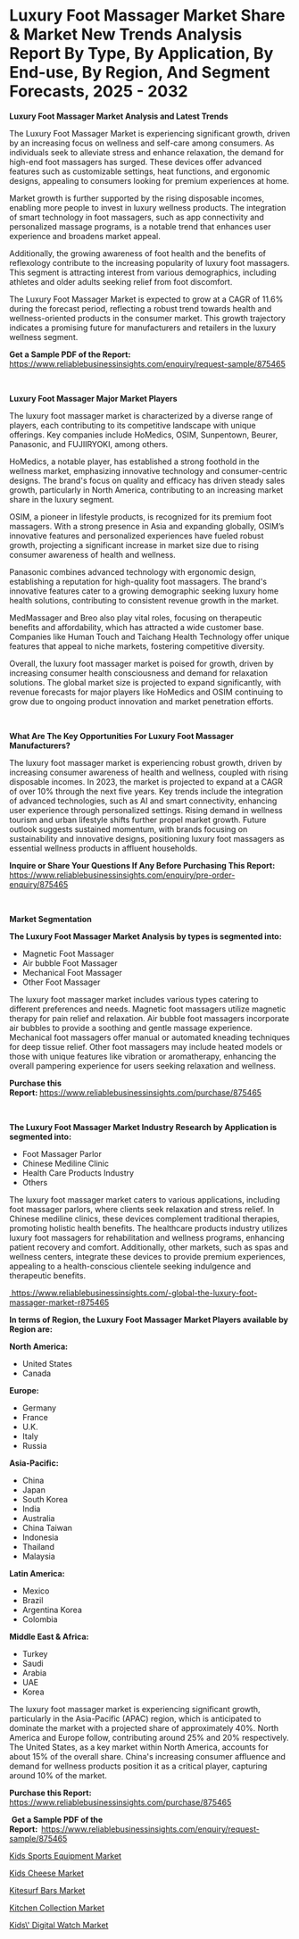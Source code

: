 <p><h1>Luxury Foot Massager Market Share & Market New Trends Analysis Report By Type, By Application, By End-use, By Region, And Segment Forecasts, 2025 - 2032</h1></p><p><strong>Luxury Foot Massager Market Analysis and Latest Trends</strong></p>
<p><p>The Luxury Foot Massager Market is experiencing significant growth, driven by an increasing focus on wellness and self-care among consumers. As individuals seek to alleviate stress and enhance relaxation, the demand for high-end foot massagers has surged. These devices offer advanced features such as customizable settings, heat functions, and ergonomic designs, appealing to consumers looking for premium experiences at home.</p><p>Market growth is further supported by the rising disposable incomes, enabling more people to invest in luxury wellness products. The integration of smart technology in foot massagers, such as app connectivity and personalized massage programs, is a notable trend that enhances user experience and broadens market appeal.</p><p>Additionally, the growing awareness of foot health and the benefits of reflexology contribute to the increasing popularity of luxury foot massagers. This segment is attracting interest from various demographics, including athletes and older adults seeking relief from foot discomfort.</p><p>The Luxury Foot Massager Market is expected to grow at a CAGR of 11.6% during the forecast period, reflecting a robust trend towards health and wellness-oriented products in the consumer market. This growth trajectory indicates a promising future for manufacturers and retailers in the luxury wellness segment.</p></p>
<p><strong>Get a Sample PDF of the Report:&nbsp;</strong> <a href="https://www.reliablebusinessinsights.com/enquiry/request-sample/875465?utm_campaign=1847&utm_medium=2&utm_source=Github&utm_content=ia&utm_term=21032025&utm_id=luxury-foot-massager">https://www.reliablebusinessinsights.com/enquiry/request-sample/875465</a></p>
<p>&nbsp;</p>
<p><strong>Luxury Foot Massager Major Market Players</strong></p>
<p><p>The luxury foot massager market is characterized by a diverse range of players, each contributing to its competitive landscape with unique offerings. Key companies include HoMedics, OSIM, Sunpentown, Beurer, Panasonic, and FUJIIRYOKI, among others. </p><p>HoMedics, a notable player, has established a strong foothold in the wellness market, emphasizing innovative technology and consumer-centric designs. The brand's focus on quality and efficacy has driven steady sales growth, particularly in North America, contributing to an increasing market share in the luxury segment.</p><p>OSIM, a pioneer in lifestyle products, is recognized for its premium foot massagers. With a strong presence in Asia and expanding globally, OSIM’s innovative features and personalized experiences have fueled robust growth, projecting a significant increase in market size due to rising consumer awareness of health and wellness.</p><p>Panasonic combines advanced technology with ergonomic design, establishing a reputation for high-quality foot massagers. The brand's innovative features cater to a growing demographic seeking luxury home health solutions, contributing to consistent revenue growth in the market.</p><p>MedMassager and Breo also play vital roles, focusing on therapeutic benefits and affordability, which has attracted a wide customer base. Companies like Human Touch and Taichang Health Technology offer unique features that appeal to niche markets, fostering competitive diversity.</p><p>Overall, the luxury foot massager market is poised for growth, driven by increasing consumer health consciousness and demand for relaxation solutions. The global market size is projected to expand significantly, with revenue forecasts for major players like HoMedics and OSIM continuing to grow due to ongoing product innovation and market penetration efforts.</p></p>
<p>&nbsp;</p>
<p><strong>What Are The Key Opportunities For Luxury Foot Massager Manufacturers?</strong></p>
<p><p>The luxury foot massager market is experiencing robust growth, driven by increasing consumer awareness of health and wellness, coupled with rising disposable incomes. In 2023, the market is projected to expand at a CAGR of over 10% through the next five years. Key trends include the integration of advanced technologies, such as AI and smart connectivity, enhancing user experience through personalized settings. Rising demand in wellness tourism and urban lifestyle shifts further propel market growth. Future outlook suggests sustained momentum, with brands focusing on sustainability and innovative designs, positioning luxury foot massagers as essential wellness products in affluent households.</p></p>
<p><strong>Inquire or Share Your Questions If Any Before Purchasing This Report:</strong> <a href="https://www.reliablebusinessinsights.com/enquiry/pre-order-enquiry/875465?utm_campaign=1847&utm_medium=2&utm_source=Github&utm_content=ia&utm_term=21032025&utm_id=luxury-foot-massager">https://www.reliablebusinessinsights.com/enquiry/pre-order-enquiry/875465</a></p>
<p>&nbsp;</p>
<p><strong>Market Segmentation</strong></p>
<p><strong>The Luxury Foot Massager Market Analysis by types is segmented into:</strong></p>
<p><ul><li>Magnetic Foot Massager</li><li>Air bubble Foot Massager</li><li>Mechanical Foot Massager</li><li>Other Foot Massager</li></ul></p>
<p><p>The luxury foot massager market includes various types catering to different preferences and needs. Magnetic foot massagers utilize magnetic therapy for pain relief and relaxation. Air bubble foot massagers incorporate air bubbles to provide a soothing and gentle massage experience. Mechanical foot massagers offer manual or automated kneading techniques for deep tissue relief. Other foot massagers may include heated models or those with unique features like vibration or aromatherapy, enhancing the overall pampering experience for users seeking relaxation and wellness.</p></p>
<p><strong>Purchase this Report:&nbsp;</strong><a href="https://www.reliablebusinessinsights.com/purchase/875465?utm_campaign=1847&utm_medium=2&utm_source=Github&utm_content=ia&utm_term=21032025&utm_id=luxury-foot-massager">https://www.reliablebusinessinsights.com/purchase/875465</a></p>
<p>&nbsp;</p>
<p><strong>The Luxury Foot Massager Market Industry Research by Application is segmented into:</strong></p>
<p><ul><li>Foot Massager Parlor</li><li>Chinese Mediline Clinic</li><li>Health Care Products Industry</li><li>Others</li></ul></p>
<p><p>The luxury foot massager market caters to various applications, including foot massager parlors, where clients seek relaxation and stress relief. In Chinese mediline clinics, these devices complement traditional therapies, promoting holistic health benefits. The healthcare products industry utilizes luxury foot massagers for rehabilitation and wellness programs, enhancing patient recovery and comfort. Additionally, other markets, such as spas and wellness centers, integrate these devices to provide premium experiences, appealing to a health-conscious clientele seeking indulgence and therapeutic benefits.</p></p>
<p><a href="https://www.reliablebusinessinsights.com/-global-the-luxury-foot-massager-market-r875465?utm_campaign=1847&utm_medium=2&utm_source=Github&utm_content=ia&utm_term=21032025&utm_id=luxury-foot-massager">&nbsp;https://www.reliablebusinessinsights.com/-global-the-luxury-foot-massager-market-r875465</a></p>
<p><strong>In terms of Region, the Luxury Foot Massager Market Players available by Region are:</strong></p>
<p>
    <p> <strong> North America: </strong>
        <ul>
            <li>United States</li>
            <li>Canada</li>
        </ul>
        </p> 
    <p> <strong> Europe: </strong>
        <ul>
            <li>Germany</li>
            <li>France</li>
            <li>U.K.</li>
            <li>Italy</li>
            <li>Russia</li>
        </ul>
        </p> 
    <p> <strong> Asia-Pacific: </strong>
        <ul>
            <li>China</li>
            <li>Japan</li>
            <li>South Korea</li>
            <li>India</li>
            <li>Australia</li>
            <li>China Taiwan</li>
            <li>Indonesia</li>
            <li>Thailand</li>
            <li>Malaysia</li>
        </ul>
        </p> 
    <p> <strong> Latin America: </strong>
        <ul>
            <li>Mexico</li>
            <li>Brazil</li>
            <li>Argentina Korea</li>
            <li>Colombia</li>
        </ul>
        </p> 
    <p> <strong> Middle East & Africa: </strong>
        <ul>
            <li>Turkey</li>
            <li>Saudi</li>
            <li>Arabia</li>
            <li>UAE</li>
            <li>Korea</li>
        </ul>
    </p>
    </p>
<p><p>The luxury foot massager market is experiencing significant growth, particularly in the Asia-Pacific (APAC) region, which is anticipated to dominate the market with a projected share of approximately 40%. North America and Europe follow, contributing around 25% and 20% respectively. The United States, as a key market within North America, accounts for about 15% of the overall share. China's increasing consumer affluence and demand for wellness products position it as a critical player, capturing around 10% of the market.</p></p>
<p><strong>Purchase this Report: </strong><a href="https://www.reliablebusinessinsights.com/purchase/875465?utm_campaign=1847&utm_medium=2&utm_source=Github&utm_content=ia&utm_term=21032025&utm_id=luxury-foot-massager">https://www.reliablebusinessinsights.com/purchase/875465</a></p>
<p>&nbsp;<strong>Get a Sample PDF of the Report:&nbsp;&nbsp;</strong><a href="https://www.reliablebusinessinsights.com/enquiry/request-sample/875465?utm_campaign=1847&utm_medium=2&utm_source=Github&utm_content=ia&utm_term=21032025&utm_id=luxury-foot-massager">https://www.reliablebusinessinsights.com/enquiry/request-sample/875465</a></p>
<p><strong></strong></p>
<p><p><a href="https://github.com/kitkaeberz5z/Market-Research-Report-List-1/blob/main/kids-sports-equipment-market.md?utm_campaign=1847&utm_medium=2&utm_source=Github&utm_content=ia&utm_term=21032025&utm_id=luxury-foot-massager">Kids Sports Equipment Market</a></p><p><a href="https://github.com/snelldimkeod/Market-Research-Report-List-1/blob/main/kids-cheese-market.md?utm_campaign=1847&utm_medium=2&utm_source=Github&utm_content=ia&utm_term=21032025&utm_id=luxury-foot-massager">Kids Cheese Market</a></p><p><a href="https://github.com/olesjaquah/Market-Research-Report-List-1/blob/main/kitesurf-bars-market.md?utm_campaign=1847&utm_medium=2&utm_source=Github&utm_content=ia&utm_term=21032025&utm_id=luxury-foot-massager">Kitesurf Bars Market</a></p><p><a href="https://github.com/seppelharjap/Market-Research-Report-List-1/blob/main/kitchen-collection-market.md?utm_campaign=1847&utm_medium=2&utm_source=Github&utm_content=ia&utm_term=21032025&utm_id=luxury-foot-massager">Kitchen Collection Market</a></p><p><a href="https://github.com/edriceakeime/Market-Research-Report-List-1/blob/main/kids-digital-watch-market.md?utm_campaign=1847&utm_medium=2&utm_source=Github&utm_content=ia&utm_term=21032025&utm_id=luxury-foot-massager">Kids\' Digital Watch Market</a></p></p>